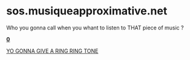 # sos.musiqueapproximative.net

Who you gonna call when you whant to listen to THAT piece of music ?

**[$0$](https://sos.musiqueapproximative.net)**

[YO GONNA GIVE A RING RING TONE](https://vip.jeancloude.club/s/k8yPyN6MmqkGbKe)
